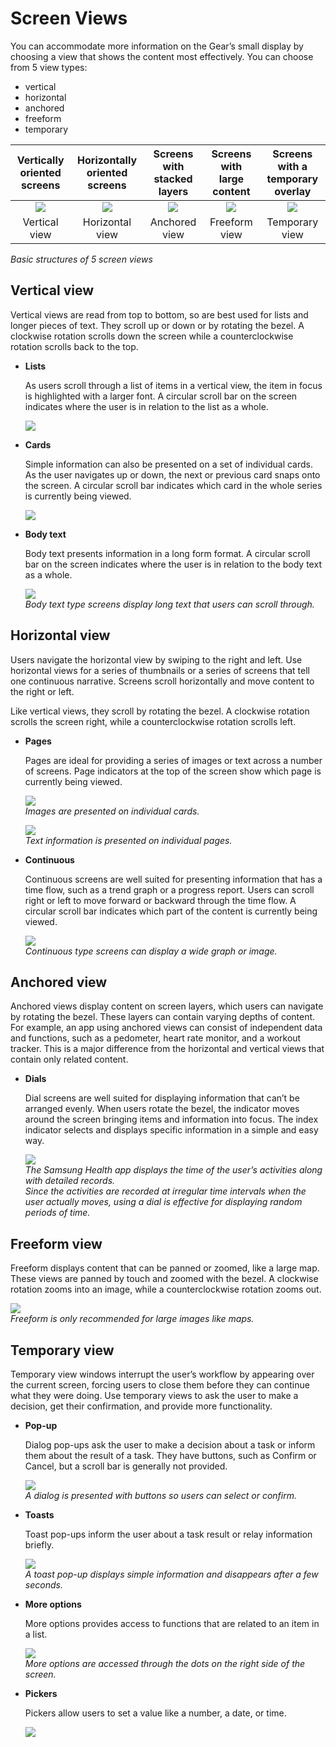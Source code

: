 # Screen Views

You can accommodate more information on the Gear’s small display by choosing a view that shows the content most effectively. You can choose from 5 view types:

-   vertical
-   horizontal
-   anchored
-   freeform
-   temporary

| Vertically oriented screens | Horizontally oriented screens | Screens with stacked layers | Screens with large content | Screens with a temporary overlay |
| :--: | :--: | :--: | :--: | :--: |
| ![](media/navigation_6.2.0-850x147_1.png) |![](media/navigation_6.2.0-850x147_2.png) | ![](media/navigation_6.2.0-850x147_3.png) |![](media/navigation_6.2.0-850x147_4.png) |![](media/navigation_6.2.0-850x147_5.png) |
| Vertical view | Horizontal view | Anchored view | Freeform view | Temporary view |  

*Basic structures of 5 screen views*

## Vertical view

Vertical views are read from top to bottom, so are best used for lists and longer pieces of text. They scroll up or down or by rotating the bezel. A clockwise rotation scrolls down the screen while a counterclockwise rotation scrolls back to the top.

-   **Lists**

    As users scroll through a list of items in a vertical view, the item in focus is highlighted with a larger font. A circular scroll bar on the screen indicates where the user is in relation to the list as a whole.

    ![](media/navigation_6.2.1_1-850x345.png)  
-   **Cards**

    Simple information can also be presented on a set of individual cards. As the user navigates up or down, the next or previous card snaps onto the screen. A circular scroll bar indicates which card in the whole series is currently being viewed.

    ![](media/navigation_6.2.1_2-850x406.png)  
-   **Body text**

    Body text presents information in a long form format. A circular scroll bar on the screen indicates where the user is in relation to the body text as a whole.

    ![](media/navigation_6.2.1_3-850x337.png)  
*Body text type screens display long text that users can scroll through.*

## Horizontal view

Users navigate the horizontal view by swiping to the right and left. Use horizontal views for a series of thumbnails or a series of screens that tell one continuous narrative. Screens scroll horizontally and move content to the right or left.

Like vertical views, they scroll by rotating the bezel. A clockwise rotation scrolls the screen right, while a counterclockwise rotation scrolls left.

-   **Pages**

    Pages are ideal for providing a series of images or text across a number of screens. Page indicators at the top of the screen show which page is currently being viewed.

    ![](media/navigation_6.2.2_1-850x174.png)  
    *Images are presented on individual cards.*  

    ![](media/navigation_6.2.2_2-850x174.png)  
    *Text information is presented on individual pages.*

-   **Continuous**

    Continuous screens are well suited for presenting information that has a time flow, such as a trend graph or a progress report. Users can scroll right or left to move forward or backward through the time flow. A circular scroll bar indicates which part of the content is currently being viewed.

    ![](media/navigation_6.2.2_3-850x174.png)  
    *Continuous type screens can display a wide graph or image.*

<a name="anchored"></a>
## Anchored view

Anchored views display content on screen layers, which users can navigate by rotating the bezel. These layers can contain varying depths of content. For example, an app using anchored views can consist of independent data and functions, such as a pedometer, heart rate monitor, and a workout tracker. This is a major difference from the horizontal and vertical views that contain only related content.

-   **Dials**

    Dial screens are well suited for displaying information that can’t be arranged evenly. When users rotate the bezel, the indicator moves around the screen bringing items and information into focus. The index indicator selects and displays specific information in a simple and easy way.

    ![](media/6.2.3_2-800x194.png)  
    *The Samsung Health app displays the time of the user’s activities along with detailed records.  
    Since the activities are recorded at irregular time intervals when the user actually moves, using a dial is effective for displaying random periods of time.*

## Freeform view

Freeform displays content that can be panned or zoomed, like a large map. These views are panned by touch and zoomed with the bezel. A clockwise rotation zooms into an image, while a counterclockwise rotation zooms out.


![](media/navigation_6.2.4-850x323.png)  
*Freeform is only recommended for large images like maps.*

<a name="temp_view"></a>
## Temporary view

Temporary view windows interrupt the user’s workflow by appearing over the current screen, forcing users to close them before they can continue what they were doing. Use temporary views to ask the user to make a decision, get their confirmation, and provide more functionality.

-   **Pop-up**

    Dialog pop-ups ask the user to make a decision about a task or inform them about the result of a task. They have buttons, such as Confirm or Cancel, but a scroll bar is generally not provided.

    ![](media/navigation_6.2.5_1-850x174.png)  
    *A dialog is presented with buttons so users can select or confirm.*

-   **Toasts**

    Toast pop-ups inform the user about a task result or relay information briefly.

    ![](media/navigation_6.2.5_2-850x174.png)  
    *A toast pop-up displays simple information and disappears after a few seconds.*

-   **More options**

    More options provides access to functions that are related to an item in a list.

    ![](media/6.2.5_3-800x165.png)  
    *More options are accessed through the dots on the right side of the screen.*

-   **Pickers**

    Pickers allow users to set a value like a number, a date, or time.

    ![](media/6.2.5_4-800x165.png)  
